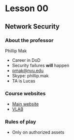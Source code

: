 # Lesson 00
## Network Security 

### About the professor
Phillip Mak
* Career in DoD
* Security failures **will** happen
* pmak@nyu.edu
* Skype: phillip.mak
* TA is Lucas

### Course websites
* [Main website](https://newclasses.nyu.edu/ "NYU website")
* [VLAB](https://vital.engineering.nyu.edu/vital "VLAB")

### Rules of play
* Only on authorized assets

